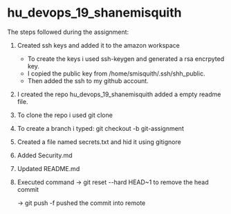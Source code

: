 # hu_devops_19_shanemisquith

The steps followed during the assignment:

1. Created ssh keys and added it to the amazon workspace
	- To create the keys i used ssh-keygen and generated a rsa encrpyted key.
	- I copied the public key from /home/smisquith/.ssh/shh_public.
	- Then added the ssh to my github account.

2. I created the repo hu_devops_19_shanemisquith added a empty readme file.

3. To clone the repo i used git clone <ssh-address>

4. To create a branch i typed:
	git checkout -b git-assignment

5. Created a file named secrets.txt and hid it using gitignore

6. Added Security.md

7. Updated README.md

8. Executed command 
	-> git reset --hard HEAD~1
	to remove the head commit

	-> git push -f <remote repo addr> <branch>
	 pushed the commit into remote
	 
